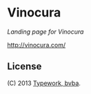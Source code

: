 Vinocura
========

*Landing page for Vinocura*

http://vinocura.com/

## License

(C) 2013 [Typework, bvba](http://typework.com/).
